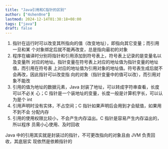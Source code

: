 ```yaml
---
title: "Java引用和C指针的区别"
author: ["4shen0ne"]
lastmod: 2024-12-14T01:38:18+08:00
tags: ["java"]
draft: false
---
```


1.  指针在运行时可以改变其所指向的值（改变地址），即指向其它变量；而引用一旦和某
    个对象绑定后就不能再改变，总是指向最初的对象
2.  程序在编译时分别将指针和引用添加到符号表上，符号表上记录的是变量名以及变量所
    对应的地址。指针变量在符号表上对应的地址值为指针变量的地址值，而引用在符号表
    上对应的地址值为引用对象的地址值。符号表生成后就不会再改，因此指针可以改变指
    向的对象（指针变量中的值可以改），而引用对象不能改
3.  引用的值为地址的数据元素，Java 封装了地址，可以转成字符串查看，长度可以不必关
    心；C 指针是一个装地址的变量，长度一般是计算机字长，可以认为是个 int
4.  引用声明时没有实体，不占空间；C 指针如果声明后会用到才会赋值，如果用不到不会
    分配内存
5.  引用的使用权限比较小，不会产生内存溢出。C 指针是容易产生内存溢出的，所以程序
    员需小心使用、及时回收

Java 中的引用其实就是封装过的指针，不可更改指向的对象且由 JVM 负责回收，其底层实
现依然是依赖指针的
